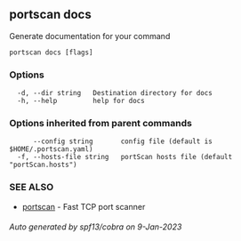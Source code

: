 ## portscan docs

Generate documentation for your command

```
portscan docs [flags]
```

### Options

```
  -d, --dir string   Destination directory for docs
  -h, --help         help for docs
```

### Options inherited from parent commands

```
      --config string       config file (default is $HOME/.portscan.yaml)
  -f, --hosts-file string   portScan hosts file (default "portScan.hosts")
```

### SEE ALSO

* [portscan](portscan.md)	 - Fast TCP port scanner

###### Auto generated by spf13/cobra on 9-Jan-2023
